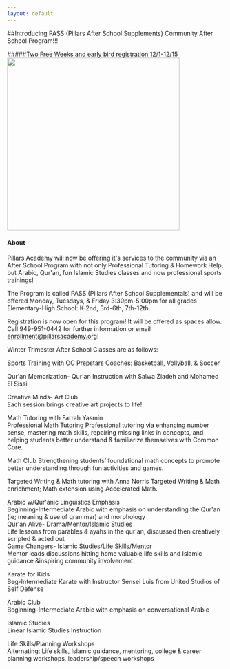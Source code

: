```yaml
---
layout: default
---
```

##Introducing PASS (Pillars After School Supplements) Community After School Program!!!

#####Two Free Weeks and early bird registration 12/1-12/15
<a href="https://cloud.githubusercontent.com/assets/11180395/11597437/8c8a614a-9a70-11e5-834e-57127ac1b57b.jpg">
  <img width="400" src="https://cloud.githubusercontent.com/assets/11180395/11597437/8c8a614a-9a70-11e5-834e-57127ac1b57b.jpg" />
</a>

#### About

Pillars Academy will now be offering it's services to the community via an After School Program with not only Professional Tutoring & Homework Help, but Arabic, Qur'an, fun Islamic Studies classes and now professional sports trainings!

The Program is called PASS (Pillars After School Supplementals) and will be offered Monday, Tuesdays, & Friday 3:30pm-5:00pm for all grades Elementary-High School: K-2nd, 3rd-6th, 7th-12th. 

Registration is now open for this program! It will be offered as spaces allow. Call 949-951-0442 for further information or email enrollment@pillarsacademy.org!

Winter Trimester After School Classes are as follows:

Sports Training with OC Prepstars Coaches:
Basketball, Vollyball, & Soccer

Qur'an Memorization- Qur'an Instruction	with Salwa Ziadeh and Mohamed El Sissi			
				
Creative Minds- Art Club				
Each session brings creative art projects to life!				
				
Math Tutoring with Farrah Yasmin			
Professional Math Tutoring
Professional tutoring via enhancing number sense, mastering math skills, repairing missing links in concepts, and helping students better understand & familiarize themselves with Common Core.
 
Math Club
Strengthening students’ foundational math concepts to promote better understanding through fun activities and games.
				
Targeted Writing & Math tutoring with Anna Norris
Targeted Writing & Math enrichment; Math extension using Accelerated Math.

Arabic w/Qur'anic Linguistics Emphasis				
Beginning-Intermediate Arabic with emphasis on understanding the Qur'an (ie; meaning & use of grammar) and morphology			
Qur'an Alive- Drama/Mentor/Islamic Studies				
Life lessons from parables & ayahs in the qur'an, discussed then creatively scripted & acted out				
Game Changers- Islamic Studies/Life Skills/Mentor				
Mentor leads discussions hitting home valuable life skills and Islamic guidance &inspiring community involvement.  	
				
Karate for Kids				
Beg-Intermediate Karate with Instructor Sensei Luis from United Studios of Self Defense				
				
Arabic Club				
Beginning-Intermediate Arabic with emphasis on conversational Arabic				
				
Islamic Studies				
Linear Islamic Studies Instruction				
				
Life Skills/Planning Workshops				
Alternating: Life skills, Islamic guidance, mentoring, college & career planning workshops, leadership/speech workshops				

